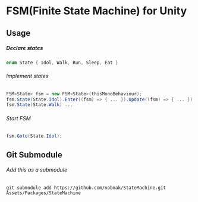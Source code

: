 # FSM(Finite State Machine) for Unity

## Usage
##### Declare states
```cs
enum State { Idol, Walk, Run, Sleep, Eat }
```
###### Implement states
```cs
FSM<State> fsm = new FSM<State>(thisMonoBehaviour);
fsm.State(State.Idol).Enter((fsm) => { ... }).Update((fsm) => { ... }).Exit((fsm)=> { ... });
fsm.State(State.Walk) ...
```
###### Start FSM
```cs
fsm.Goto(State.Idol);
```

## Git Submodule
###### Add this as a submodule
```
git submodule add https://github.com/nobnak/StateMachine.git Assets/Packages/StateMachine
```
